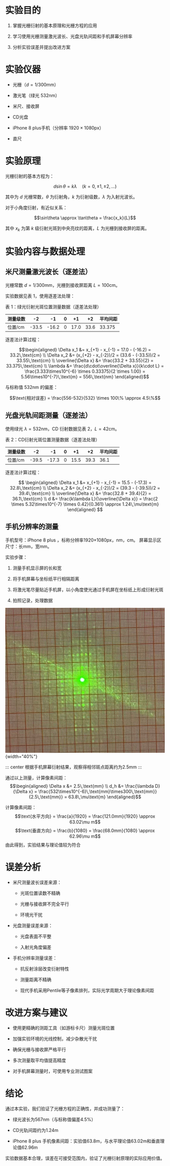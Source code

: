 # 实验目的

1.  掌握光栅衍射的基本原理和光栅方程的应用

2.  学习使用光栅测量激光波长、光盘光轨间距和手机屏幕分辨率

3.  分析实验误差并提出改进方案

# 实验仪器

-   光栅（$d=1/300\text{mm}$）

-   激光笔（绿光 $532\text{nm}$）

-   米尺、接收屏

-   CD光盘

-   iPhone 8 plus手机（分辨率 $1920\times 1080\text{px}$）

-   直尺

# 实验原理

光栅衍射的基本方程为：

$$d\sin\theta = k\lambda \quad (k=0,\pm1,\pm2,...)$$

其中为 $d$ 光栅常数，$\theta$ 为衍射角，$k$ 为衍射级数，$\lambda$ 为入射光波长。

对于小角度衍射，有近似关系：

$$\sin\theta \approx \tan\theta = \frac{x_k}{L}$$

其中 $x_{k}$ 为第 $k$ 级衍射光斑到中央亮纹的距离，$L$ 为光栅到接收屏的距离。

# 实验内容与数据处理

## 米尺测量激光波长（逐差法）

光栅常数 $d=1 / 300 \text{mm}$，光栅到接收屏距离 $L=100 \text{cm}$。

实验数据见表 1，使用逐差法处理：

表 1：绿光衍射光斑位置测量数据（逐差法处理）

| 测量级数  | -2    | -1    | 0   | +1   | +2   | 平均间距   |
| ----- | ----- | ----- | --- | ---- | ---- | ------ |
| 位置/cm | -33.5 | -16.2 | 0   | 17.0 | 33.6 | 33.375 |

逐差法计算过程：

$$\begin{aligned}
\Delta x_1 &= x_{+1} - x_{-1} = 17.0 - (-16.2) = 33.2\,\text{cm} \\
\Delta x_2 &= (x_{+2} - x_{-2})/2 = (33.6 - (-33.5))/2 = 33.55\,\text{cm} \\
\overline{\Delta x} &= \frac{33.2 + 33.55}{2} = 33.375\,\text{cm} \\
\lambda &= \frac{d\cdot\overline{\Delta x}}{k\cdot L} = \frac{3.333\times10^{-6} \times 0.33375}{2 \times 1.00} = 5.56\times10^{-7}\,\text{m} = 556\,\text{nm}
\end{aligned}$$

与标称值 $532\text{nm}$ 的偏差：

$$\text{相对误差} = \frac{556-532}{532} \times 100\% \approx 4.5\%$$

## 光盘光轨间距测量（逐差法）

使用绿光 $\lambda = 532 \text{nm}$，CD 衍射数据见表 2，$L=42\text{cm}$。

表 2：CD衍射光斑位置测量数据（逐差法处理）

| 测量级数 |   -2   |   -1 |    0  |  +1  |  +2  |  平均间距|
|-|-|-|-|-|-|-|
|位置/cm   | -39.5  | -17.3|   0  | 15.5   |39.3 |    36.1|

逐差法计算过程： 

$$
\begin{aligned}
\Delta x_1 &= x_{+1} - x_{-1} = 15.5 - (-17.3) = 32.8\,\text{cm} \\
\Delta x_2 &= (x_{+2} - x_{-2})/2 = (39.3 - (-39.5))/2 = 39.4\,\text{cm} \\
\overline{\Delta x} &= \frac{32.8 + 39.4}{2} = 36.1\,\text{cm} \\
d &= \frac{k\lambda L}{\overline{\Delta x}} = \frac{2 \times 5.32\times10^{-7} \times 0.42}{0.361} \approx 1.24\,\mu\text{m}
\end{aligned}
$$

## 手机分辨率的测量

手机型号：iPhone 8 plus ，标称分辨率1920×1080px，nm，cm。
屏幕显示区尺寸：长mm，宽mm。

实验步骤：

1.  测量手机显示屏的长和宽

2.  将手机屏幕与坐标纸平行相隔距离

3.  将激光笔尽量贴近手机屏，以小角度使光通过手机屏在坐标纸上形成衍射光斑

4.  拍照记录，处理数据

![手机屏幕衍射光斑示意图](手机分辨率.jpg){width="40%"}

::: center
根据手机屏幕衍射结果，观察得相邻斑点距离约为2.5mm
:::

通过以上测量，计算像素间距： $$\begin{aligned}
    \Delta x &= 2.5\,\text{mm} \\
    d_h &= \frac{\lambda D}{\Delta x} = \frac{532\times10^{-6}\,\text{mm}\times300\,\text{mm}}{2.5\,\text{mm}} = 63.8\,\mu\text{m}
\end{aligned}$$

计算像素间距：
$$\text{水平方向} = \frac{a}{1920} = \frac{121.0mm}{1920} \approx 63.02\mu m$$
$$\text{垂直方向} = \frac{b}{1080} = \frac{68.0mm}{1080} \approx 62.96\mu m$$
由此得到，实验结果与理论值较为符合

# 误差分析

-   米尺测量波长误差来源：

    -   光斑位置读数不精确

    -   光栅与接收屏不完全平行

    -   环境光干扰

-   光盘测量误差来源：

    -   光盘表面不平整

    -   入射光角度偏差

-   手机分辨率测量误差：

    -   抗反射涂层改变衍射特性

    -   测量距离不精确

    -   现代手机采用Pentile等子像素排列，实际光学周期大于理论像素间距

# 改进方案与建议

-   使用更精确的测距工具（如游标卡尺）测量光斑位置

-   加强实验环境的光线控制，减少杂散光干扰

-   确保光栅与接收屏严格平行

-   多次测量取平均值提高精度

-   对手机屏幕测量时，可使用专业测试图案

# 结论

通过本实验，我们验证了光栅方程的正确性，并成功测量了：

-   绿光波长为567nm（与标称值偏差4.5%）

-   CD光轨间距约为1.24m

-   iPhone 8 plus
    手机像素间距：实验值63.8m，与水平理论值63.02m和垂直理论值62.96m

实验数据基本合理，误差在可接受范围内，验证了光栅衍射原理的实际应用价值。
